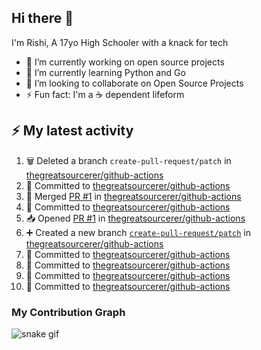 ## Hi there 👋

I'm Rishi, A 17yo High Schooler with a knack for tech

- 🔭 I’m currently working on open source projects
- 🌱 I’m currently learning Python and Go
- 👯 I’m looking to collaborate on Open Source Projects
- ⚡ Fun fact: I'm a ☕ dependent lifeform


## :zap: My latest activity

<!--START_SECTION:activity-->
1. 🗑️ Deleted a branch `create-pull-request/patch` in [thegreatsourcerer/github-actions](https://github.com/thegreatsourcerer/github-actions)
2. 📝 Committed to [thegreatsourcerer/github-actions](https://github.com/thegreatsourcerer/github-actions/commit/b46744500011a81c00330e7470d838b3d3560248)
3. 🔀 Merged [PR #1](https://github.com/thegreatsourcerer/github-actions/pull/1) in [thegreatsourcerer/github-actions](https://github.com/thegreatsourcerer/github-actions)
4. 📝 Committed to [thegreatsourcerer/github-actions](https://github.com/thegreatsourcerer/github-actions/commit/5f1fb4715c885004a5824e65949be8bb5cf63f87)
5. 📥 Opened [PR #1](https://github.com/thegreatsourcerer/github-actions/pull/1) in [thegreatsourcerer/github-actions](https://github.com/thegreatsourcerer/github-actions)
6. ➕ Created a new branch [`create-pull-request/patch`](https://github.com/thegreatsourcerer/github-actions/tree/create-pull-request/patch) in [thegreatsourcerer/github-actions](https://github.com/thegreatsourcerer/github-actions)
7. 📝 Committed to [thegreatsourcerer/github-actions](https://github.com/thegreatsourcerer/github-actions/commit/68f19bb145773876e0f40bb4f5706e14a217c83c)
8. 📝 Committed to [thegreatsourcerer/github-actions](https://github.com/thegreatsourcerer/github-actions/commit/6c4184aeadaf7e1958035b0510fc47706d8ad39f)
9. 📝 Committed to [thegreatsourcerer/github-actions](https://github.com/thegreatsourcerer/github-actions/commit/2a96daf99284103ba63ae49ce64bfec3ea2b8239)
10. 📝 Committed to [thegreatsourcerer/github-actions](https://github.com/thegreatsourcerer/github-actions/commit/9a13b6c7fb28d5410119996775f59095c0b69f31)
<!--END_SECTION:activity-->


### My Contribution Graph

![snake gif](https://github.com/thegreatsourcerer/thegreatsourcerer/blob/output/ocean.gif)

